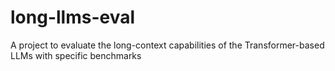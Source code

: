 # long-llms-eval
A project to evaluate the long-context capabilities of the Transformer-based LLMs with specific benchmarks
